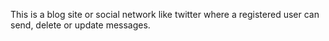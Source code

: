 This is a blog site or social network like twitter where a registered user can send, delete or update messages.
